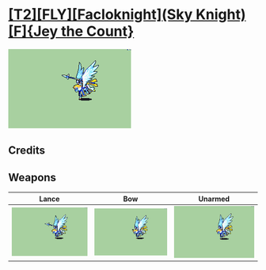 # [\[T2\]\[FLY\]\[Facloknight\]\(Sky Knight\)\[F\]{Jey the Count}](./%5BT2%5D%5BFLY%5D%5BFacloknight%5D(Sky%20Knight)%5BF%5D%7BJey%20the%20Count%7D)

<img src="./2.%20Lance/Lance_000.png" alt="[T2][FLY][Facloknight](Sky Knight)[F]{Jey the Count} standing" />

## Credits



## Weapons


|Lance |Bow |Unarmed |
|  :---: | :---: | :---: |
| <img alt="Lance animation" src="./2.%20Lance/Lance.gif" /> | <img alt="Bow animation" src="./5.%20Bow/Bow.gif" /> | <img alt="Unarmed animation" src="./8.%20Unarmed/Unarmed.gif" /> |
